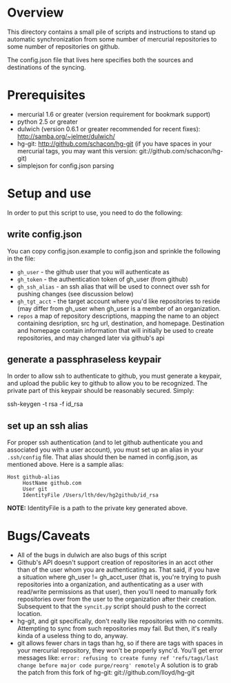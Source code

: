 # Overview

This directory contains a small pile of scripts and instructions to 
stand up automatic synchronization from some number of mercurial
repositories to some number of repositories on github.

The config.json file that lives here specifies both the sources and 
destinations of the syncing.

# Prerequisites

* mercurial 1.6 or greater (version requirement for bookmark support)
* python 2.5 or greater
* dulwich (version 0.6.1 or greater recommended for recent fixes):
  http://samba.org/~jelmer/dulwich/
* hg-git: http://github.com/schacon/hg-git
  (if you have spaces in your mercurial tags, you may want this version:
   git://github.com/schacon/hg-git)
* simplejson for config.json parsing

# Setup and use

In order to put this script to use, you need to do the following:

## write config.json

You can copy config.json.example to config.json and sprinkle the following
in the file:

* `gh_user` - the github user that you will authenticate as
* `gh_token` - the authentication token of gh_user (from github)
* `gh_ssh_alias` - an ssh alias that will be used to connect over ssh for
  pushing changes (see discussion below)
* `gh_tgt_acct` - the target account where you'd like repositories to
  reside (may differ from gh_user when gh_user is a member of an organization.
* `repos` a map of repository descriptions, mapping the name to an object
   containing desription, src hg url, destination, and homepage.  Destination
   and homepage contain information that will initially be used to create repositories,
   and may changed later via github's api

## generate a passphraseless keypair

In order to allow ssh to authenticate to github, you must generate a keypair, and 
upload the public key to github to allow you to be recognized.  The private part
of this keypair should be reasonably secured.  Simply:

   ssh-keygen -t rsa -f id_rsa

## set up an ssh alias

For proper ssh authentication (and to let github authenticate you and associated
you with a user account), you must set up an alias in your `.ssh/config` file.  That
alias should then be named in config.json, as mentioned above.  Here is a sample
alias:

    Host github-alias
         HostName github.com
         User git
         IdentityFile /Users/lth/dev/hg2github/id_rsa

**NOTE:** IdentityFile is a path to the private key generated above.

# Bugs/Caveats

* All of the bugs in dulwich are also bugs of this script
* Github's API doesn't support creation of repositories in an acct other than of the
  user whom you are authenticating as.  That said, if you have a situation where
  gh_user != gh_acct_user (that is, you're trying to push repositories into a organization,
  and authenticating as a user with read/write permissions as that user), then you'll
  need to manually fork repositories over from the user to the organization after
  their creation.  Subsequent to that the `syncit.py` script should push to the correct
  location.
* hg-git, and git specifically, don't really like repositories with no commits.  Attempting
  to sync from such repositories may fail.  But then, it's really kinda of a useless thing to
  do, anyway. 
* git allows fewer chars in tags than hg, so if there are tags with spaces in your mercurial
  repository, they won't be properly sync'd.  You'll get error messages like:
  `error: refusing to create funny ref 'refs/tags/last change before major code purge/reorg' remotely`
  A solution is to grab the patch from this fork of hg-git:
  git://github.com/lloyd/hg-git
